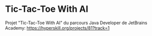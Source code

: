 # Tic-Tac-Toe With AI
Projet "Tic-Tac-Toe With AI" du parcours Java Developer de JetBrains Academy: https://hyperskill.org/projects/81?track=1
